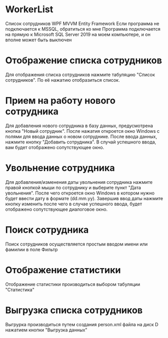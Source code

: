 # WorkerList
Список сотрудников WPF MVVM Entity Framework
Если программа не подключается к MSSQL, обратиться ко мне
Программа подключается на прямую к Microsoft SQL Server 2019 на моем компьютере, и он вполне может быть выключен

# Отображение списка сотрудников
Для отображения списка сотрудников нажмите табуляцию "Список сотрудников". По её нажатию отобразиться список.

# Прием на работу нового сотрудника
Для добавления нового сотрудника в базу данных, предусмотрена кнопка "Новый сотрудник". После нажатия откроется окно Windows с полями для ввода данных о новом сотруднике.
После ввода данных, нажмите кнопку "Добавить сотрудника". В случай успешного ввода, вам будет отображено сопутствующее окно.

# Увольнение сотрудника
Для добавления/изменения даты увольнения сотрудника нажмите правой кнопкой мыши по сотруднику и выберите пункт "Дата увольнения".
После чего откроется окно Windows в котором нужно будет ввести дату в формате (dd.mm.yy). 
Завершив ввод даты нажмите кнопку изменить после чего в случае успешного ввода, будет отображено сопутствующее диалоговое окно.

# Поиск сотрудника
Поиск сотрудников осуществляется простым вводом имени или фамилии в поле Фильтр

# Отображение статистики
Отображение статистики производиться выбором табуляции "Статистика"

# Выгрузка списка сотрудников
Выгрурка производиться путем создания person.xml файла на диск D нажатием кнопки "Выгрузка данных"
